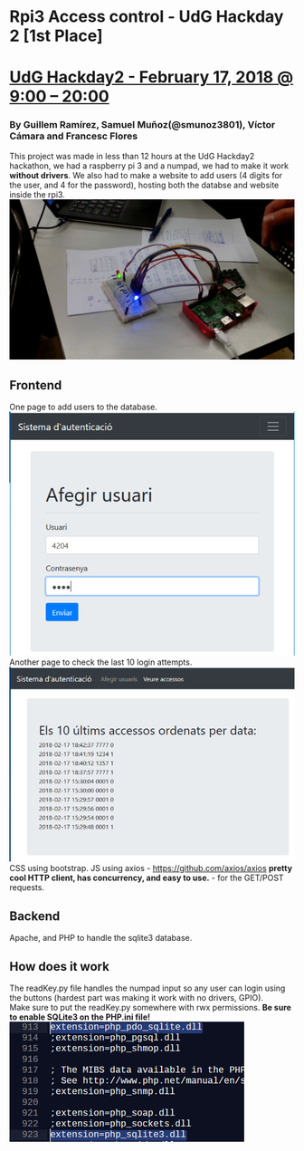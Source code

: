 # Rpi3 Access control - UdG Hackday 2 [1st Place]
# [UdG Hackday2 - February 17, 2018 @ 9:00 – 20:00](http://hackday.udg.edu/)
### By Guillem Ramírez, Samuel Muñoz(@smunoz3801), Víctor Cámara and Francesc Flores
This project was made in less than 12 hours at the UdG Hackday2 hackathon,
we had a raspberry pi 3 and a numpad, we had to make it work <b>without drivers</b>.
We also had to make a website to add users (4 digits for the user, and 4 for the password),
hosting both the databse and website inside the rpi3.
<br>
<img src="img_repo/0.jpg">
## Frontend
One page to add users to the database.
<br>
<img src="img_repo/1.PNG">
<br>
Another page to check the last 10 login attempts.
<br>
<img src="img_repo/2.PNG">
<br>
CSS using bootstrap. 
JS using axios - https://github.com/axios/axios <b>pretty cool HTTP client, has concurrency, and easy to use.</b> - for the GET/POST requests.

## Backend
Apache, and PHP to handle the sqlite3 database.

## How does it work
The readKey.py file handles the numpad input so any user can login using the buttons 
(hardest part was making it work with no drivers, GPIO).<br>
Make sure to put the readKey.py somewhere with rwx permissions.
<b>Be sure to enable SQLite3 on the PHP.ini file!</b>
<br>
<img src="img_repo/3.PNG">
